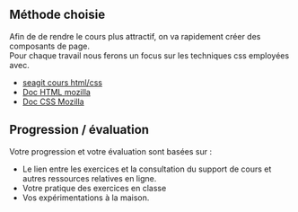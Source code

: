 ## Méthode choisie
Afin de de rendre le cours plus attractif, on va rapidement créer des composants de page.  
Pour chaque travail nous ferons un focus sur les techniques css employées avec.

- [seagit cours html/css](https://github.com/seasgit/bases_html_css/wiki) 
- [Doc HTML mozilla](https://developer.mozilla.org/fr/docs/Web/HTML) 
- [Doc CSS Mozilla](https://developer.mozilla.org/fr/docs/Web/CSS/Reference)
## Progression / évaluation
Votre progression et votre évaluation sont basées sur :  
- Le lien entre les exercices et la consultation du support de cours et autres ressources relatives en ligne.
- Votre pratique des exercices en classe
- Vos expérimentations à la maison.